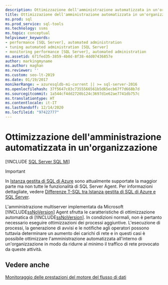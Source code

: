 ```yaml
---
description: Ottimizzazione dell'amministrazione automatizzata in un'organizzazione
title: Ottimizzazione dell'amministrazione automatizzata in un'organizzazione
ms.prod: sql
ms.prod_service: sql-tools
ms.technology: ssms
ms.topic: conceptual
helpviewer_keywords:
- performance [SQL Server], automated administration
- tuning automated administration [SQL Server]
- monitoring performance [SQL Server], automated administration
ms.assetid: 671fed35-3859-4b0d-8f38-4dd07436857e
author: markingmyname
ms.author: maghan
ms.reviewer: ''
ms.custom: seo-lt-2019
ms.date: 01/19/2017
monikerRange: = azuresqldb-mi-current || >= sql-server-2016
ms.openlocfilehash: 37f5647c83c7355566561b5d65ecb67f7d668b7d
ms.sourcegitcommit: 1a544cf4dd2720b124c3697d1e62ae7741db757c
ms.translationtype: HT
ms.contentlocale: it-IT
ms.lasthandoff: 12/14/2020
ms.locfileid: "97422777"
---
```

# <a name="tune-automated-administration-across-an-enterprise"></a>Ottimizzazione dell'amministrazione automatizzata in un'organizzazione

[!INCLUDE [SQL Server SQL MI](../../includes/applies-to-version/sql-asdbmi.md)]

> [!IMPORTANT]  
> In [Istanza gestita di SQL di Azure](/azure/sql-database/sql-database-managed-instance) sono attualmente supportate la maggior parte ma non tutte le funzionalità di SQL Server Agent. Per informazioni dettagliate, vedere [Differenze T-SQL tra Istanza gestita di SQL di Azure e SQL Server](/azure/sql-database/sql-database-managed-instance-transact-sql-information#sql-server-agent).

L'amministrazione multiserver implementata da Microsoft [!INCLUDE[ssNoVersion](../../includes/ssnoversion-md.md)] Agent sfrutta le caratteristiche di ottimizzazione automatica di [!INCLUDE[ssNoVersion](../../includes/ssnoversion-md.md)]. In condizioni normali, non è pertanto necessario eseguire ottimizzazioni dei processi aggiuntive. L'esecuzione di processi, la generazione di avvisi e le notifiche agli operatori possono tuttavia determinare un aumento dei carichi di rete e in questi casi è possibile ottimizzare l'amministrazione automatizzata all'interno di un'organizzazione in modo da ridurre al minimo il traffico di rete provocato da queste attività.  

## <a name="see-also"></a>Vedere anche

[Monitoraggio delle prestazioni del motore del flusso di dati](../../integration-services/performance/performance-counters.md)